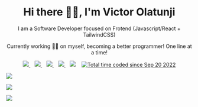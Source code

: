 <p align="center">
  <h1 align='center'>Hi there 👋🏾, I'm Victor Olatunji</h1> 
  <p align="center"> I am a Software Developer focused on Frotend (Javascript/React + TailwindCSS)</p>
  <p align='center'>Currently working 👨‍🍳 on myself, becoming a better programmer! One line at a time!</p>
</p>

<p align='center'>
<a href="https://wa.me/2349075789680?text=Hello+Victor" target="_blank">
  <img src="https://img.shields.io/badge/WHATSAPP-%2325D366.svg?&style=for-the-badge&logo=whatsapp&logoColor=white" />
</a>&nbsp;&nbsp;
<a href="https://twitter.com/VickyJayHack" target="_blank">
  <img src="https://img.shields.io/badge/twitter-%231DA1F2.svg?&style=for-the-badge&logo=twitter&logoColor=white" />
</a>&nbsp;&nbsp;
<a href="https://www.linkedin.com/in/victor-olatunji-889568246/" target="_blank">
  <img src="https://img.shields.io/badge/linkedin-%230077B5.svg?&style=for-the-badge&logo=linkedin&logoColor=white" />
</a>&nbsp;&nbsp;
<a href="mailto:victoluolatunji@gmail.com" target="_blank">
  <img src="https://img.shields.io/badge/email me-%23D14836.svg?&style=for-the-badge&logo=gmail&logoColor=white" />
</a>&nbsp;&nbsp;
  <img src="https://gpvc.arturio.dev/victorola-coder" />
  </a>&nbsp;&nbsp;
  <a href="https://wakatime.com/@11f29c58-da34-47f8-b4f4-320d060467f8"><img src="https://wakatime.com/badge/user/11f29c58-da34-47f8-b4f4-320d060467f8.svg" alt="Total time coded since Sep 20 2022" /></a>
  
  
  <p align = "left">
  <img src = "https://github-readme-stats.vercel.app/api?username=victorola-coder&show_icons=true&theme=tokyonight&line_height=25">
  </p>
  <p align = "left">
  <img src = "https://github-readme-stats.vercel.app/api/top-langs/?username=victorola-coder&langs_count=6&layout=compact">
  </p>
  <p align="left">
   <img src = "http://github-readme-streak-stats.herokuapp.com?user=victorola-coder&theme=blueberry&date_format=M%20j%5B%2C%20Y%5D">
 
</p>
</p>
